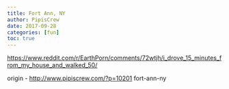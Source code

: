 ```yaml
---
title: Fort Ann, NY
author: PipisCrew
date: 2017-09-28
categories: [fun]
toc: true
---
```


https://www.reddit.com/r/EarthPorn/comments/72wtjh/i_drove_15_minutes_from_my_house_and_walked_50/

origin - http://www.pipiscrew.com/?p=10201 fort-ann-ny